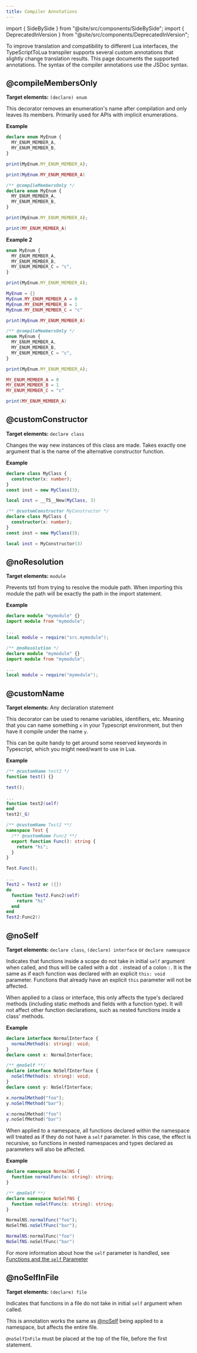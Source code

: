 ```yaml
---
title: Compiler Annotations
---
```


import { SideBySide } from "@site/src/components/SideBySide";
import { DeprecatedInVersion } from "@site/src/components/DeprecatedInVersion";

To improve translation and compatibility to different Lua interfaces, the TypeScriptToLua transpiler supports several custom annotations that slightly change translation results. This page documents the supported annotations. The syntax of the compiler annotations use the JSDoc syntax.

## @compileMembersOnly

**Target elements:** `(declare) enum`

This decorator removes an enumeration's name after compilation and only leaves its members. Primarily used for APIs with implicit enumerations.

**Example**

<SideBySide>

```typescript title=input.ts
declare enum MyEnum {
  MY_ENUM_MEMBER_A,
  MY_ENUM_MEMBER_B,
}

print(MyEnum.MY_ENUM_MEMBER_A);
```

```lua title=output.lua
print(MyEnum.MY_ENUM_MEMBER_A)
```

</SideBySide>

<SideBySide>

```typescript title=input.ts
/** @compileMembersOnly */
declare enum MyEnum {
  MY_ENUM_MEMBER_A,
  MY_ENUM_MEMBER_B,
}

print(MyEnum.MY_ENUM_MEMBER_A);
```

```lua title=output.lua
print(MY_ENUM_MEMBER_A)
```

</SideBySide>

**Example 2**

<SideBySide>

```typescript title=input.ts
enum MyEnum {
  MY_ENUM_MEMBER_A,
  MY_ENUM_MEMBER_B,
  MY_ENUM_MEMBER_C = "c",
}

print(MyEnum.MY_ENUM_MEMBER_A);
```

```lua title=output.lua
MyEnum = {}
MyEnum.MY_ENUM_MEMBER_A = 0
MyEnum.MY_ENUM_MEMBER_B = 1
MyEnum.MY_ENUM_MEMBER_C = "c"

print(MyEnum.MY_ENUM_MEMBER_A)
```

</SideBySide>

<SideBySide>

```typescript title=input.ts
/** @compileMembersOnly */
enum MyEnum {
  MY_ENUM_MEMBER_A,
  MY_ENUM_MEMBER_B,
  MY_ENUM_MEMBER_C = "c",
}

print(MyEnum.MY_ENUM_MEMBER_A);
```

```lua title=output.lua
MY_ENUM_MEMBER_A = 0
MY_ENUM_MEMBER_B = 1
MY_ENUM_MEMBER_C = "c"

print(MY_ENUM_MEMBER_A)
```

</SideBySide>

## @customConstructor

**Target elements:** `declare class`

Changes the way new instances of this class are made. Takes exactly one argument that is the name of the alternative constructor function.

**Example**

<SideBySide>

```typescript title=input.ts
declare class MyClass {
  constructor(x: number);
}
const inst = new MyClass(3);
```

```lua title=output.lua
local inst = __TS__New(MyClass, 3)
```

</SideBySide>

<SideBySide>

```typescript title=input.ts
/** @customConstructor MyConstructor */
declare class MyClass {
  constructor(x: number);
}
const inst = new MyClass(3);
```

```lua title=output.lua
local inst = MyConstructor(3)
```

</SideBySide>

## @noResolution

**Target elements:** `module`

Prevents tstl from trying to resolve the module path. When importing this module the path will be exactly the path in the import statement.

**Example**

<SideBySide>

```typescript title=input.ts
declare module "mymodule" {}
import module from "mymodule";
```

```lua title=output.lua
...
local module = require("src.mymodule");
```

</SideBySide>

<SideBySide>

```typescript title=input.ts
/** @noResolution */
declare module "mymodule" {}
import module from "mymodule";
```

```lua title=output.lua
...
local module = require("mymodule");
```

</SideBySide>

## @customName

**Target elements:** Any declaration statement

This decorator can be used to rename variables, identifiers, etc. Meaning that you can name something `x` in your Typescript environment, but then have it compile under the name `y`.

This can be quite handy to get around some reserved keywords in Typescript, which you might need/want to use in Lua.

**Example**

<SideBySide>

```typescript title=input.ts
/** @customName test2 */
function test() {}

test();
```

```lua title=output.lua
...
function test2(self)
end
test2(_G)
```

</SideBySide>

<SideBySide>

```typescript title=input.ts
/** @customName Test2 **/
namespace Test {
  /** @customName Func2 **/
  export function Func(): string {
    return "hi";
  }
}

Test.Func();
```

```lua title=output.lua
...
Test2 = Test2 or ({})
do
  function Test2.Func2(self)
    return "hi"
  end
end
Test2:Func2()
```

</SideBySide>

## @noSelf

**Target elements:** `declare class`, `(declare) interface` or `declare namespace`

Indicates that functions inside a scope do not take in initial `self` argument when called, and thus will be called with a dot `.` instead of a colon `:`. It is the same as if each function was declared with an explicit `this: void` parameter. Functions that already have an explicit `this` parameter will not be affected.

When applied to a class or interface, this only affects the type's declared methods (including static methods and fields with a function type). It will not affect other function declarations, such as nested functions inside a class' methods.

**Example**

<SideBySide>

```typescript title=input.ts
declare interface NormalInterface {
  normalMethod(s: string): void;
}
declare const x: NormalInterface;

/** @noSelf **/
declare interface NoSelfInterface {
  noSelfMethod(s: string): void;
}
declare const y: NoSelfInterface;

x.normalMethod("foo");
y.noSelfMethod("bar");
```

```lua title=output.lua
x:normalMethod("foo")
y.noSelfMethod("bar")
```

</SideBySide>

When applied to a namespace, all functions declared within the namespace will treated as if they do not have a `self` parameter. In this case, the effect is recursive, so functions in nested namespaces and types declared as parameters will also be affected.

**Example**

<SideBySide>

```typescript title=input.ts
declare namespace NormalNS {
  function normalFunc(s: string): string;
}

/** @noSelf **/
declare namespace NoSelfNS {
  function noSelfFunc(s: string): string;
}

NormalNS.normalFunc("foo");
NoSelfNS.noSelfFunc("bar");
```

```lua title=output.lua
NormalNS:normalFunc("foo")
NoSelfNS.noSelfFunc("bar")
```

</SideBySide>

For more information about how the `self` parameter is handled, see [Functions and the `self` Parameter](../the-self-parameter.md)

## @noSelfInFile

**Target elements:** `(declare) file`

Indicates that functions in a file do not take in initial `self` argument when called.

This is annotation works the same as [@noSelf](#noself) being applied to a namespace, but affects the entire file.

`@noSelfInFile` must be placed at the top of the file, before the first statement.
